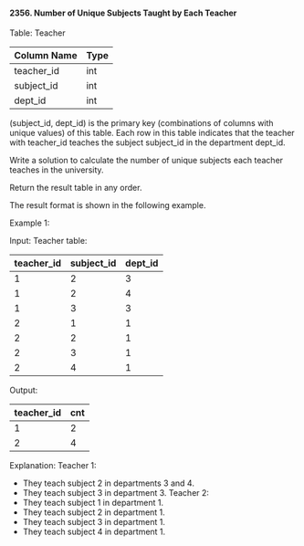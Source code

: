 #### 2356. Number of Unique Subjects Taught by Each Teacher


Table: Teacher


| Column Name | Type |
|-------------|------|
| teacher_id  | int  |
| subject_id  | int  |
| dept_id     | int  |

(subject_id, dept_id) is the primary key (combinations of columns with unique values) of this table.
Each row in this table indicates that the teacher with teacher_id teaches the subject subject_id in the department dept_id.

 

Write a solution to calculate the number of unique subjects each teacher teaches in the university.

Return the result table in any order.

The result format is shown in the following example.

 

Example 1:

Input: 
Teacher table:

| teacher_id | subject_id | dept_id |
|------------|------------|---------|
| 1          | 2          | 3       |
| 1          | 2          | 4       |
| 1          | 3          | 3       |
| 2          | 1          | 1       |
| 2          | 2          | 1       |
| 2          | 3          | 1       |
| 2          | 4          | 1       |

Output:  

| teacher_id | cnt |
|------------|-----|
| 1          | 2   |
| 2          | 4   |

Explanation: 
Teacher 1:
  - They teach subject 2 in departments 3 and 4.
  - They teach subject 3 in department 3.
Teacher 2:
  - They teach subject 1 in department 1.
  - They teach subject 2 in department 1.
  - They teach subject 3 in department 1.
  - They teach subject 4 in department 1.


